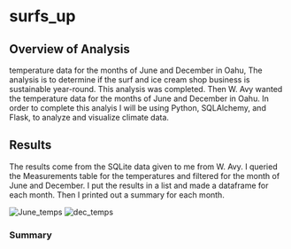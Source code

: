 # surfs_up

## Overview of Analysis
temperature data for the months of June and December in Oahu,
The analysis is to determine if the surf and ice cream shop business is sustainable year-round. This analysis was completed. Then W. Avy wanted the temperature data for the months of June and December in Oahu. In order to complete this analyis I will be using Python, SQLAlchemy, and Flask, to analyze and visualize climate data. 

## Results
The results come from the SQLite data given to me from W. Avy. I queried the Measurements table for the temperatures and filtered for the month of June and December. I put the results in a list and made a dataframe for each month. Then I printed out a summary for each month.

![June_temps](https://user-images.githubusercontent.com/86200136/131225076-d521e725-fbf0-40ad-8914-b06231347c7f.png)
![dec_temps](https://user-images.githubusercontent.com/86200136/131225083-57054598-bf57-4da2-970d-048fc979e455.png)



### Summary
